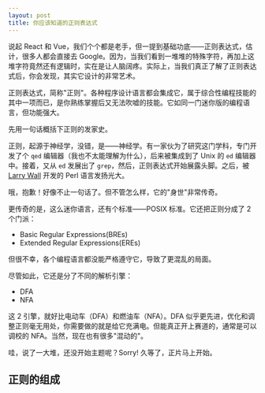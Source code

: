 ```yaml
---
layout: post
title: 你应该知道的正则表达式
---
```


说起 React 和 Vue，我们个个都是老手，但一提到基础功底——正则表达式，估计，很多人都会直接去 Google。因为，当我们看到一堆堆的特殊字符，再加上这堆字符竟然还有逻辑时，实在是让人脑阔疼。实际上，当我们真正了解了正则表达式后，你会发现，其实它设计的非常艺术。

正则表达式，简称"正则"。各种程序设计语言都会集成它，属于综合性编程技能的其中一项而已，是你熟练掌握后又无法吹嘘的技能。它如同一门迷你版的编程语言，但功能强大。

先用一句话概括下正则的发家史。

正则，起源于神经学，没错，是——神经学。有一家伙为了研究这门学科，专门开发了个 `qed` 编辑器（我也不太能理解为什么），后来被集成到了 Unix 的 `ed` 编辑器中。接着，又从 `ed` 发展出了 `grep`，然后，正则表达式开始展露头脚。之后，被 [Larry Wall](https://baike.baidu.com/item/%E6%8B%89%E9%87%8C%C2%B7%E6%B2%83%E5%B0%94/10483433) 开发的 Perl 语言发扬光大。

哦，抱歉！好像不止一句话了。但不管怎么样，它的"身世"非常传奇。

更传奇的是，这么迷你语言，还有个标准——POSIX 标准。它还把正则分成了 2 个门派：

* Basic Regular Expressions(BREs)
* Extended Regular Expressions(EREs)

但很不幸，各个编程语言都没能严格遵守它，导致了更混乱的局面。

尽管如此，它还是分了不同的解析引擎：

* DFA
* NFA

这 2 引擎，就好比电动车（DFA）和燃油车（NFA）。DFA 似乎更先进，优化和调整正则毫无用处，你需要做的就是给它充满电。但能真正开上赛道的，通常是可以调校的 NFA。当然，现在也有很多"混动的"。

哇，说了一大堆，还没开始主题呢？Sorry! 久等了，正片马上开始。

## 正则的组成





